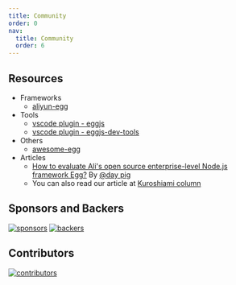 ```yaml
---
title: Community
order: 0
nav:
  title: Community
  order: 6
---
```


## Resources

- Frameworks
  - [aliyun-egg](https://github.com/eggjs/aliyun-egg)
- Tools
  - [vscode plugin - eggjs](https://marketplace.visualstudio.com/items?itemName=atian25.eggjs)
  - [vscode plugin - eggjs-dev-tools](https://marketplace.visualstudio.com/items?itemName=yuzukwok.eggjs-dev-tools)
- Others
  - [awesome-egg](https://github.com/eggjs/awesome-egg)
- Articles
  - [How to evaluate Ali's open source enterprise-level Node.js framework Egg?](https://www.zhihu.com/question/50526101/answer/144952130) By [@day pig](https://github.com/atian25)
  - You can also read our article at [Kuroshiami column](https://zhuanlan.zhihu.com/eggjs)

## Sponsors and Backers

[![sponsors](https://opencollective.com/eggjs/tiers/sponsors.svg?avatarHeight=48)](https://opencollective.com/eggjs#support)
[![backers](https://opencollective.com/eggjs/tiers/backers.svg?avatarHeight=48)](https://opencollective.com/eggjs#support)

## Contributors

[![contributors](https://ergatejs.implements.io/badges/contributors/eggjs/egg.svg)](https://github.com/eggjs/egg/graphs/contributors)
